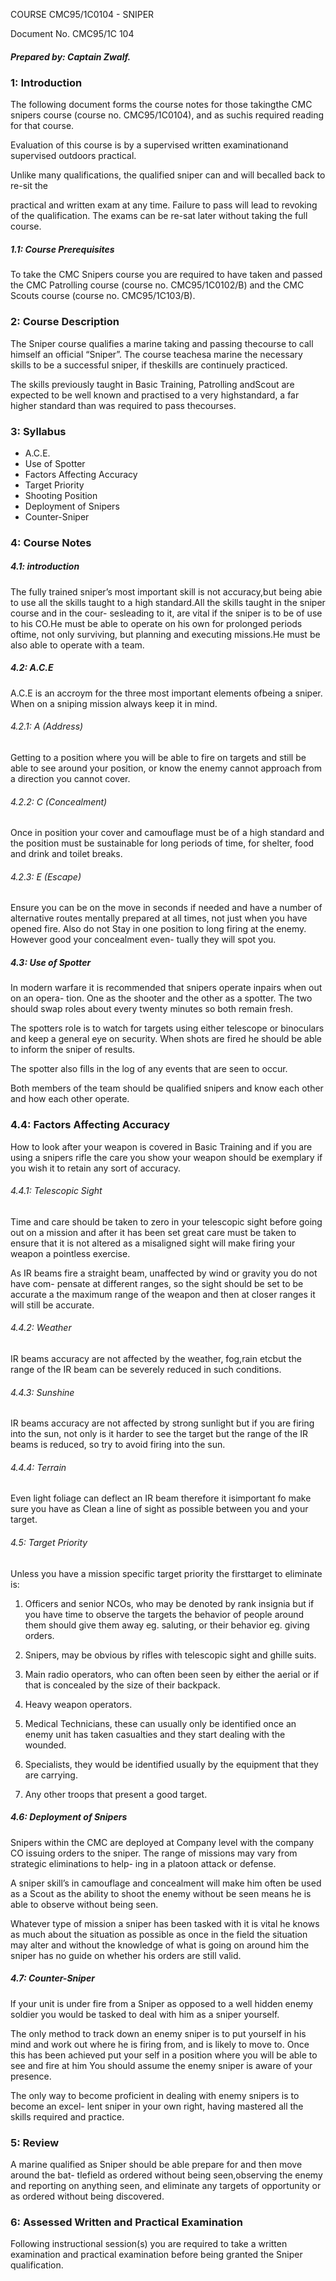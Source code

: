 COURSE CMC95/1C0104 - SNIPER

Document No. CMC95/1C 104

##### Prepared by: Captain Zwalf.

### 1: Introduction

The following document forms the course notes for those takingthe CMC snipers course
(course no. CMC95/1C0104), and as suchis required reading for that course.

Evaluation of this course is by a supervised written examinationand supervised outdoors
practical.

Unlike many qualifications, the qualified sniper can and will becalled back to re-sit the

practical and written exam at any time. Failure to pass will lead to revoking of the
qualification. The exams can be re-sat later without taking the full course.

##### 1.1: Course Prerequisites

To take the CMC Snipers course you are required to have taken and passed the CMC
Patrolling course (course no. CMC95/1C0102/B) and the CMC Scouts course (course no.
CMC95/1C103/B).

### 2: Course Description

The Sniper course qualifies a marine taking and passing thecourse to call himself an
official “Sniper”. The course teachesa marine the necessary skills to be a successful
sniper, if theskills are continuely practiced.

The skills previously taught in Basic Training, Patrolling andScout are expected to be well
known and practised to a very highstandard, a far higher standard than was required to
pass thecourses.

### 3: Syllabus

- A.C.E.
- Use of Spotter
- Factors Affecting Accuracy
- Target Priority
- Shooting Position
- Deployment of Snipers
- Counter-Sniper

### 4: Course Notes

##### 4.1: introduction

The fully trained sniper’s most important skill is not accuracy,but being abie to use all the
skills taught to a high standard.All the skills taught in the sniper course and in the cour-
sesleading to it, are vital if the sniper is to be of use to his CO.He must be able to operate
on his own for prolonged periods oftime, not only surviving, but planning and executing
missions.He must be also able to operate with a team.

##### 4.2: A.C.E

A.C.E is an accroym for the three most important elements ofbeing a sniper. When on a
sniping mission always keep it in mind.

###### 4.2.1: A (Address)

Getting to a position where you will be able to fire on targets and still be able to see
around your position, or know the enemy cannot approach from a direction you cannot
cover.

###### 4.2.2: C (Concealment)

Once in position your cover and camouflage must be of a high standard and the position
must be sustainable for long periods of time, for shelter, food and drink and toilet breaks.

###### 4.2.3: E (Escape)

Ensure you can be on the move in seconds if needed and have a number of alternative
routes mentally prepared at all times, not just when you have opened fire. Also do not
Stay in one position to long firing at the enemy. However good your concealment even-
tually they will spot you.

##### 4.3: Use of Spotter

In modern warfare it is recommended that snipers operate inpairs when out on an opera-
tion. One as the shooter and the other as a spotter. The two should swap roles about
every twenty minutes so both remain fresh.

The spotters role is to watch for targets using either telescope or binoculars and keep a
general eye on security. When shots are fired he should be able to inform the sniper of
results.

The spotter also fills in the log of any events that are seen to occur.

Both members of the team should be qualified snipers and know each other and how
each other operate.

### 4.4: Factors Affecting Accuracy

How to look after your weapon is covered in Basic Training and if you are using a snipers
rifle the care you show your weapon should be exemplary if you wish it to retain any sort
of accuracy.

###### 4.4.1: Telescopic Sight

Time and care should be taken to zero in your telescopic sight before going out on a
mission and after it has been set great care must be taken to ensure that it is not altered
as a misaligned sight will make firing your weapon a pointless exercise.

As IR beams fire a straight beam, unaffected by wind or gravity you do not have com-
pensate at different ranges, so the sight should be set to be accurate a the maximum
range of the weapon and then at closer ranges it will still be accurate.

###### 4.4.2: Weather

IR beams accuracy are not affected by the weather, fog,rain etcbut the range of the IR
beam can be severely reduced in such conditions.

###### 4.4.3: Sunshine

IR beams accuracy are not affected by strong sunlight but if you are firing into the sun,
not only is it harder to see the target but the range of the IR beams is reduced, so try to
avoid firing into the sun.

###### 4.4.4: Terrain

Even light foliage can deflect an IR beam therefore it isimportant fo make sure you have
as Clean a line of sight as possible between you and your target.

###### 4.5: Target Priority

Unless you have a mission specific target priority the firsttarget to eliminate is:
1. Officers and senior NCOs, who may be denoted by rank insignia but if you
have time to observe the targets the behavior of people around them
should give them away eg. saluting, or their behavior eg. giving orders.

2. Snipers, may be obvious by rifles with telescopic sight and ghille suits.

3. Main radio operators, who can often been seen by either the aerial or if
that is concealed by the size of their backpack.

4. Heavy weapon operators.

5. Medical Technicians, these can usually only be identified once an enemy
unit has taken casualties and they start dealing with the wounded.

6. Specialists, they would be identified usually by the equipment that they are
carrying.

7. Any other troops that present a good target.

##### 4.6: Deployment of Snipers

Snipers within the CMC are deployed at Company level with the company CO issuing
orders to the sniper. The range of missions may vary from strategic eliminations to help-
ing in a platoon attack or defense.

A sniper skill’s in camouflage and concealment will make him often be used as a Scout
as the ability to shoot the enemy without be seen means he is able to observe without
being seen.

Whatever type of mission a sniper has been tasked with it is vital he knows as much
about the situation as possible as once in the field the situation may alter and without the
knowledge of what is going on around him the sniper has no guide on whether his orders
are still valid.

##### 4.7: Counter-Sniper

lf your unit is under fire from a Sniper as opposed to a well hidden enemy soldier you
would be tasked to deal with him as a sniper yourself.

The only method to track down an enemy sniper is to put yourself in his mind and work
out where he is firing from, and is likely to move to. Once this has been achieved put your
self in a position where you will be able to see and fire at him You should assume the
enemy sniper is aware of your presence.

The only way to become proficient in dealing with enemy snipers is to become an excel-
lent sniper in your own right, having mastered all the skills required and practice.

### 5: Review

A marine qualified as Sniper should be able prepare for and then move around the bat-
tlefield as ordered without being seen,observing the enemy and reporting on anything
seen, and eliminate any targets of opportunity or as ordered without being discovered.

### 6: Assessed Written and Practical Examination

Following instructional session(s) you are required to take a written examination and
practical examination before being granted the Sniper qualification.
